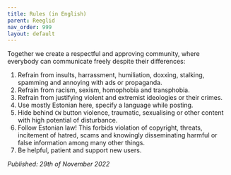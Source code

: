 ```yaml
---
title: Rules (in English)
parent: Reeglid
nav_order: 999
layout: default
---
```


Together we create a respectful and approving community, where everybody can communicate freely despite their differences:

1. Refrain from insults, harrassment, humiliation, doxxing, stalking, spamming and annoying with ads or propaganda.
2. Refrain from racism, sexism, homophobia and transphobia.
3. Refrain from justifying violent and extremist ideologies or their crimes.
4. Use mostly Estonian here, specify a language while posting.
5. Hide behind `CW` button violence, traumatic, sexualising or other content with high potential of disturbance.
6. Follow Estonian law! This forbids violation of copyright, threats, incitement of hatred, scams and knowingly disseminating harmful or false information among many other things.
7. Be helpful, patient and support new users.

_Published: 29th of November 2022_
